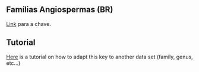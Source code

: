 ## Famílias Angiospermas (BR)

[Link](https://mreginato.shinyapps.io/chave_familias_br/) para a chave.

## Tutorial

[Here](https://github.com/mreginato/Chave_familias_BR/blob/master/tutorial/Adapting_the_key.md) is a tutorial on how to adapt this key to another data set (family, genus, etc...)
